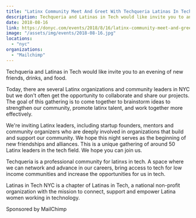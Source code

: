 ```yaml
---
title: "Latinx Community Meet And Greet With Techqueria Latinas In Tech Nyc"
description: Techqueria and Latinas in Tech would like invite you to an evening of new friends, drinks, and food.
date: 2018-08-16
link: https://donyc.com/events/2018/8/16/latinx-community-meet-and-greet-with-techqueria-latinas-in-tech-nyc
image: "/assets/img/events/2018-08-16.jpg"
locations:
  - "nyc"
organizations:
  - "Mailchimp"
---
```


Techqueria and Latinas in Tech would like invite you to an evening of new friends, drinks, and food.

Today, there are several Latinx organizations and community leaders in NYC but we don't often get the opportunity to collaborate and share our projects. The goal of this gathering is to come together to brainstorm ideas to strengthen our community, promote latinx talent, and work together more effectively.

We're inviting Latinx leaders, including startup founders, mentors and community organizers who are deeply involved in organizations that build and support our community. We hope this night serves as the beginning of new friendships and alliances. This is a unique gathering of around 50 Latinx leaders in the tech field. We hope you can join us.

Techqueria is a professional community for latinxs in tech. A space where we can network and advance in our careers, bring access to tech for low income communities and increase the opportunities for us in tech.

Latinas in Tech NYC is a chapter of Latinas in Tech, a national non-profit organization with the mission to connect, support and empower Latina women working in technology.

Sponsored by MailChimp

